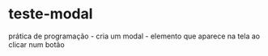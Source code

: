 # teste-modal
prática de programação - cria um  modal - elemento que aparece na tela ao clicar num botão
